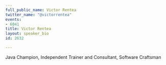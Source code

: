 ```yaml
---
full_public_name: Victor Rentea
twitter_name: "@victorrentea"
events:
- 6041
title: Victor Rentea
layout: speaker_bio
id: 2632

---
```

Java Champion, Independent Trainer and Consultant, Software Craftsman